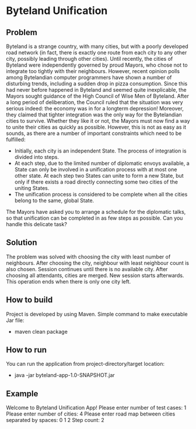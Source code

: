 Byteland Unification
====================
Problem
-------

Byteland is a strange country, with many cities, but with a poorly developed road network (in fact, there is exactly one route from each city to any other city, possibly leading through other cities). Until recently, the cities of Byteland were independently governed by proud Mayors, who chose not to integrate too tightly with their neighbours. However, recent opinion polls among Bytelandian computer programmers have shown a number of disturbing trends, including a sudden drop in pizza consumption. Since this had never before happened in Byteland and seemed quite inexplicable, the Mayors sought guidance of the High Council of Wise Men of Byteland. After a long period of deliberation, the Council ruled that the situation was very serious indeed: the economy was in for a long­term depression! Moreover, they claimed that tighter integration was the only way for the Bytelandian cities to survive. Whether they like it or not, the Mayors must now find a way to unite their cities as quickly as possible. However, this is not as easy as it sounds, as there are a number of important constraints which need to be fulfilled:

* Initially, each city is an independent State. The process of integration is divided into steps.
* At each step, due to the limited number of diplomatic envoys available, a State can only be involved in a unification process with at most one other state. At each step two States can unite to form a new State, but only if there exists a road directly connecting some two cities of the uniting States.
* The unification process is considered to be complete when all the cities belong to the same, global State.

The Mayors have asked you to arrange a schedule for the diplomatic talks, so that unification can be completed in as few steps as possible. Can you handle this delicate task?

Solution
--------
The problem was solved with choosing the city with least number of neighbours. After choosing the city, neighbour with least neighbour count is also chosen. Session continues until there is no available city. After choosing all attendants, cities are merged. New session starts afterwards. This operation ends when there is only one city left.

How to build
------------
Project is developed by using Maven. Simple command to make executable Jar file:
* maven clean package

How to run
----------
You can run the application from project-directory/target location:
* java -jar byteland-app-1.0-SNAPSHOT.jar

Example
-------
Welcome to Byteland Unification App!
Please enter number of test cases:
1
Please enter number of cities:
4
Please enter road map between cities separated by spaces:
0 1 2
Step count: 2

